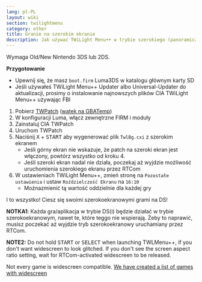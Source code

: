 ```yaml
---
lang: pl-PL
layout: wiki
section: twilightmenu
category: other
title: Granie na szerokim ekranie
description: Jak używać TWiLight Menu++ w trybie szerokiego (panoramicznego) ekranu na Nintendo 3DS
---
```


Wymaga Old/New Nintendo 3DS lub 2DS.

**Przygotowanie**
- Upewnij się, że masz `boot.firm` Luma3DS w katalogu głównym karty SD
- Jeśli używałeś TWiLight Menu++ Updater albo Universal-Updater do aktualizacji, prosimy o instalowanie najnowszych plików CIA TWiLight Menu++ używając FBI

1. Pobierz [TWPatch](https://puu.sh/GoWHS/9459f224fb.cia) ([wątek na GBATemp](https://gbatemp.net/threads/twpatcher-ds-i-mode-screen-filters-and-patches.542694/))
1. W konfiguracji Luma, włącz zewnętrzne FIRM i moduły
1. Zainstaluj CIA TWPatch
1. Uruchom TWPatch
1. Naciśnij <kbd class="face">X</kbd> + <kbd>START</kbd> aby wygenerować plik `TwlBg.cxi` z szerokim ekranem
   - Jeśli górny ekran nie wskazuje, że patch na szeroki ekran jest włączony, powtórz wszystko od kroku 4.
   - Jeśli szeroki ekran nadal nie działa, poczekaj aż wyjdzie możliwość uruchomienia szerokiego ekranu przez RTCom
1. W ustawieniach TWiLight Menu++, zmień stronę na `Pozostałe ustawienia` i ustaw `Roździelczość Ekranu` na `16:10`
   - Możnazmienić tą wartość oddzielnie dla każdej gry

I to wszystko! Ciesz się swoimi szerokoekranowymi grami na DS!

**NOTKA1**: Każda gra/aplikacja w trybie DS(i) będzie działać w trybie szerokoekranowym, nawet te, które teggo nie wspierają. Żeby to naprawić, musisz poczekać aż wyjdzie tryb szerokoekranowy uruchamiany przez RTCom.

**NOTE2:** Do not hold <kbd>START</kbd> or <kbd>SELECT</kbd> when launching TWLMenu++, if you don't want widescreen to look glitched. If you don't see the screen aspect ratio setting, wait for RTCom-activated widescreen to be released.

Not every game is widescreen compatible. [We have created a list of games with widescreen](https://github.com/DS-Homebrew/TWiLightMenu/blob/master/7zfile/3DS%20-%20CFW%20users/Games%20supported%20with%20widescreen.txt)
